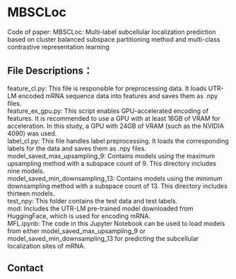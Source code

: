 # MBSCLoc
Code of paper: MBSCLoc: Multi-label subcellular localization prediction based on cluster balanced subspace partitioning method and multi-class contrastive representation learning

## File Descriptions：
feature_cl.py: This file is responsible for preprocessing data. It loads UTR-LM encoded mRNA sequence data into features and saves them as .npy files.  
feature_ex_gpu.py: 
This script enables GPU-accelerated encoding of features. It is recommended to use a GPU with at least 16GB of VRAM for acceleration. In this study, a GPU with 24GB of VRAM (such as the NVIDIA 4090) was used.  
label_cl.py: This file handles label preprocessing. It loads the corresponding labels for the data and saves them as .npy files.   
model_saved_max_upsampling_9: Contains models using the maximum upsampling method with a subspace count of 9. This directory includes nine models.   
model_saved_min_downsampling_13: Contains models using the minimum downsampling method with a subspace count of 13. This directory includes thirteen models.   
test_npy: This folder contains the test data and test labels.   
mod: Includes the UTR-LM pre-trained model downloaded from HuggingFace, which is used for encoding mRNA.   
MFL.ipynb: The code in this Jupyter Notebook can be used to load models from either model_saved_max_upsampling_9 or model_saved_min_downsampling_13 for predicting the subcellular localization sites of mRNA.   

## Contact

